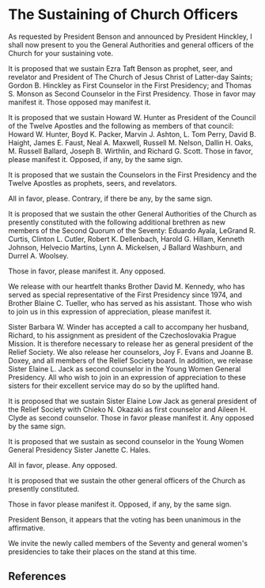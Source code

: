 # The Sustaining of Church Officers

As requested by President Benson and announced by President Hinckley, I shall
now present to you the General Authorities and general officers of the Church
for your sustaining vote.

It is proposed that we sustain Ezra Taft Benson as prophet, seer, and
revelator and President of The Church of Jesus Christ of Latter-day Saints;
Gordon B. Hinckley as First Counselor in the First Presidency; and Thomas S.
Monson as Second Counselor in the First Presidency. Those in favor may
manifest it. Those opposed may manifest it.

It is proposed that we sustain Howard W. Hunter as President of the Council of
the Twelve Apostles and the following as members of that council: Howard W.
Hunter, Boyd K. Packer, Marvin J. Ashton, L. Tom Perry, David B. Haight, James
E. Faust, Neal A. Maxwell, Russell M. Nelson, Dallin H. Oaks, M. Russell
Ballard, Joseph B. Wirthlin, and Richard G. Scott. Those in favor, please
manifest it. Opposed, if any, by the same sign.

It is proposed that we sustain the Counselors in the First Presidency and the
Twelve Apostles as prophets, seers, and revelators.

All in favor, please. Contrary, if there be any, by the same sign.

It is proposed that we sustain the other General Authorities of the Church as
presently constituted with the following additional brethren as new members of
the Second Quorum of the Seventy: Eduardo Ayala, LeGrand R. Curtis, Clinton L.
Cutler, Robert K. Dellenbach, Harold G. Hillam, Kenneth Johnson, Helvecio
Martins, Lynn A. Mickelsen, J Ballard Washburn, and Durrel A. Woolsey.

Those in favor, please manifest it. Any opposed.

We release with our heartfelt thanks Brother David M. Kennedy, who has served
as special representative of the First Presidency since 1974, and Brother
Blaine C. Tueller, who has served as his assistant. Those who wish to join us
in this expression of appreciation, please manifest it.

Sister Barbara W. Winder has accepted a call to accompany her husband,
Richard, to his assignment as president of the Czechoslovakia Prague Mission.
It is therefore necessary to release her as general president of the Relief
Society. We also release her counselors, Joy F. Evans and Joanne B. Doxey, and
all members of the Relief Society board. In addition, we release Sister Elaine
L. Jack as second counselor in the Young Women General Presidency. All who
wish to join in an expression of appreciation to these sisters for their
excellent service may do so by the uplifted hand.

It is proposed that we sustain Sister Elaine Low Jack as general president of
the Relief Society with Chieko N. Okazaki as first counselor and Aileen H.
Clyde as second counselor. Those in favor please manifest it. Any opposed by
the same sign.

It is proposed that we sustain as second counselor in the Young Women General
Presidency Sister Janette C. Hales.

All in favor, please. Any opposed.

It is proposed that we sustain the other general officers of the Church as
presently constituted.

Those in favor please manifest it. Opposed, if any, by the same sign.

President Benson, it appears that the voting has been unanimous in the
affirmative.

We invite the newly called members of the Seventy and general women's
presidencies to take their places on the stand at this time.

## References

